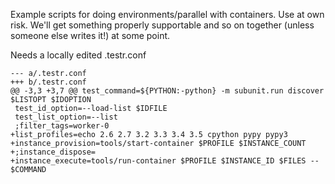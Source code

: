 Example scripts for doing environments/parallel with containers. Use at own
risk. We'll get something properly supportable and so on together (unless
someone else writes it!) at some point.

Needs a locally edited .testr.conf
```
--- a/.testr.conf
+++ b/.testr.conf
@@ -3,3 +3,7 @@ test_command=${PYTHON:-python} -m subunit.run discover $LISTOPT $IDOPTION
 test_id_option=--load-list $IDFILE
 test_list_option=--list
 ;filter_tags=worker-0
+list_profiles=echo 2.6 2.7 3.2 3.3 3.4 3.5 cpython pypy pypy3
+instance_provision=tools/start-container $PROFILE $INSTANCE_COUNT
+;instance_dispose=
+instance_execute=tools/run-container $PROFILE $INSTANCE_ID $FILES -- $COMMAND
```

